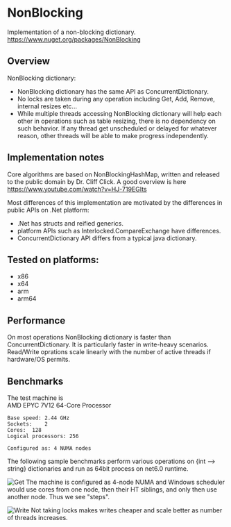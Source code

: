 # NonBlocking
Implementation of a non-blocking dictionary.  
https://www.nuget.org/packages/NonBlocking

## Overview

NonBlocking dictionary:

- NonBlocking dictionary has the same API as ConcurrentDictionary.
- No locks are taken during any operation including Get, Add, Remove, internal resizes etc...
- While multiple threads accessing NonBlocking dictionary will help each other in operations such as table resizing, there is no dependency on such behavior. If any thread get unscheduled or delayed for whatever reason, other threads will be able to make progress independently.

## Implementation notes
Core algorithms are based on NonBlockingHashMap, written and released to the public domain by Dr. Cliff Click.
A good overview is here https://www.youtube.com/watch?v=HJ-719EGIts

Most differences of this implementation are motivated by the differences in public APIs on .Net platform:
- .Net has structs and reified generics.
- platform APIs such as Interlocked.CompareExchange have differences.
- ConcurrentDictionary API differs from a typical java dictionary.

## Tested on platforms:
* x86
* x64
* arm
* arm64

## Performance

On most operations NonBlocking dictionary is faster than ConcurrentDictionary. It is particularly faster in write-heavy scenarios.  
Read/Write oprations scale linearly with the number of active threads if hardware/OS permits.  

## Benchmarks

The test machine is  
	AMD EPYC 7V12 64-Core Processor 

	Base speed:	2.44 GHz
	Sockets:	2
	Cores:	128
	Logical processors:	256
	
	Configured as: 4 NUMA nodes  

The following sample benchmarks perform various operations on {int --> string} dictionaries and run as 64bit process on net6.0 runtime.

![Get](/../pictures//Graphs/Read.png?raw=true "Random Get")
The machine is configured as 4-node NUMA and Windows scheduler would use cores from one node, then their HT siblings, and only then use another node. Thus we see "steps".

![Write](/../pictures//Graphs/Write.png?raw=true "Random Write")
Not taking locks makes writes cheaper and scale better as number of threads increases.

